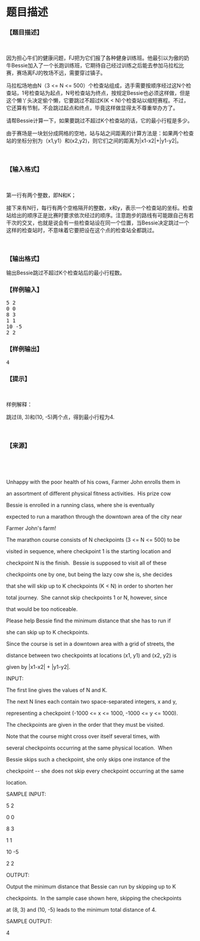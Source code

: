 # 题目描述


<h3>
【题目描述】
</h3>
<p>
<br/>
</p>
<p>
因为担心牛们的健康问题，FJ把为它们报了各种健身训练班。他最引以为傲的奶牛Bessie加入了一个长跑训练班，它期待自己经过训练之后能去参加马拉松比赛，赛场离FJ的牧场不远，需要穿过镇子。
</p>
<p>
马拉松场地由N（3 &lt;= N &lt;= 500）个检查站组成，选手需要按顺序经过这N个检查站，1号检查站为起点，N号检查站为终点，按规定Bessie也必须这样做，但是这个懒丫头决定偷个懒，它要跳过不超过K(K &lt; N)个检查站以缩短赛程。不过，它还算有节制，不会跳过起点和终点，毕竟这样做显得太不尊重举办方了。
</p>
<p>
请帮Bessie计算一下，如果要跳过不超过K个检查站的话，它的最小行程是多少。
</p>
<p>
由于赛场是一块划分成网格的空地，站与站之间距离的计算方法是：如果两个检查站的坐标分别为（x1,y1）和(x2,y2)，则它们之间的距离为|x1-x2|+|y1-y2|。
</p>
<p>
<br/>
</p>
<h3>
【输入格式】
</h3>
<p>
<br/>
</p>
<p>
第一行有两个整数，即N和K；
</p>
<p>
接下来有N行，每行有两个空格隔开的整数，x和y，表示一个检查站的坐标。检查站给出的顺序正是比赛时要求依次经过的顺序。注意跑步的路线有可能跟自己有若干次的交叉，也就是说会有一些检查站设在同一个位置，当Bessie决定跳过一个这样的检查站时，不意味着它要把设在这个点的检查站全都跳过。
</p>
<p>
<br/>
</p>
<h3>
【输出格式】
</h3>
<p>
输出Bessie跳过不超过K个检查站后的最小行程数。
</p>
<h3>
【样例输入】
</h3>
<pre>5 2
0 0
8 3
1 1
10 -5
2 2</pre>
<h3>
【样例输出】
</h3>
<pre>4</pre>
<h3>
【提示】
</h3>
<p>
<br/>
</p>
<p>
样例解释：
</p>
<p>
跳过(8, 3)和(10, -5)两个点，得到最小行程为4.
</p>
<p>
<br/>
</p>
<h3>
【来源】
</h3>
<p>
<br/>
</p>
<p>
<br/>
</p>
<p>
Unhappy with the poor health of his cows, Farmer John enrolls them in
</p>
<p>
an assortment of different physical fitness activities.  His prize cow
</p>
<p>
Bessie is enrolled in a running class, where she is eventually
</p>
<p>
expected to run a marathon through the downtown area of the city near
</p>
<p>
Farmer John&#39;s farm!
</p>
<p>
The marathon course consists of N checkpoints (3 &lt;= N &lt;= 500) to be
</p>
<p>
visited in sequence, where checkpoint 1 is the starting location and
</p>
<p>
checkpoint N is the finish.  Bessie is supposed to visit all of these
</p>
<p>
checkpoints one by one, but being the lazy cow she is, she decides
</p>
<p>
that she will skip up to K checkpoints (K &lt; N) in order to shorten her
</p>
<p>
total journey.  She cannot skip checkpoints 1 or N, however, since
</p>
<p>
that would be too noticeable.
</p>
<p>
Please help Bessie find the minimum distance that she has to run if
</p>
<p>
she can skip up to K checkpoints.  
</p>
<p>
Since the course is set in a downtown area with a grid of streets, the
</p>
<p>
distance between two checkpoints at locations (x1, y1) and (x2, y2) is
</p>
<p>
given by |x1-x2| + |y1-y2|.
</p>
<p>
INPUT:
</p>
<p>
The first line gives the values of N and K.
</p>
<p>
The next N lines each contain two space-separated integers, x and y,
</p>
<p>
representing a checkpoint (-1000 &lt;= x &lt;= 1000, -1000 &lt;= y &lt;= 1000).
</p>
<p>
The checkpoints are given in the order that they must be visited.
</p>
<p>
Note that the course might cross over itself several times, with
</p>
<p>
several checkpoints occurring at the same physical location.  When
</p>
<p>
Bessie skips such a checkpoint, she only skips one instance of the
</p>
<p>
checkpoint -- she does not skip every checkpoint occurring at the same
</p>
<p>
location.
</p>
<p>
SAMPLE INPUT:
</p>
<p>
5 2
</p>
<p>
0 0
</p>
<p>
8 3
</p>
<p>
1 1
</p>
<p>
10 -5
</p>
<p>
2 2
</p>
<p>
OUTPUT:
</p>
<p>
Output the minimum distance that Bessie can run by skipping up to K
</p>
<p>
checkpoints.  In the sample case shown here, skipping the checkpoints
</p>
<p>
at (8, 3) and (10, -5) leads to the minimum total distance of 4.
</p>
<p>
SAMPLE OUTPUT:
</p>
<p>
4
</p>
<p>
<br/>
</p>
